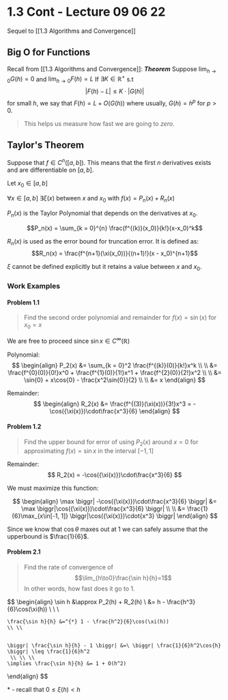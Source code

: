 # 1.3 Cont - Lecture 09 06 22
Sequel to [[1.3 Algorithms and Convergence]]

## Big O for **Functions**
Recall from [[1.3 Algorithms and Convergence]]:
***Theorem***
Suppose $\lim_{h\to0}G(h)=0$ and $\lim_{h\to0}F(h) = L$ If $\exists K\in\mathbb{R}^+$ s.t 
$$
\biggr| F(h) - L \biggr| \leq K\cdot|G(h)|
$$
for small $h$, we say that $F(h) = L + O(G(h))$ where usually, $G(h) = h^p$ for $p\gt0$. 

> This helps us measure how fast we are going to *zero*. 

## Taylor's Theorem
Suppose that $f\in C^n([a, b])$. This means that the first $n$ derivatives exists and are differentiable on $[a, b]$. 

Let $x_0 \in [a, b]$

$\forall x\in[a, b]\ \exists\xi(x)$ between $x$ and $x_0$ with $f(x) = P_n(x) + R_n(x)$

$P_n(x)$ is the Taylor Polynomial that depends on the derivatives at $x_0$.

$$P_n(x) = \sum_{k = 0}^{n} \frac{f^{(k)}(x_0)}{k!}(x-x_0)^k$$

$R_n(x)$ is used as the error bound for truncation error. It is defined as:
$$R_n(x) = \frac{f^{n+1}(\xi(x_0))}{(n+1)!}(x - x_0)^{n+1}$$

$\xi$ cannot be defined explicitly but it retains a value between $x$ and $x_0$. 

### Work Examples
#### Problem 1.1
> Find the second order polynomial and remainder for $f(x) = \sin(x)$ for $x_0 = x$

We are free to proceed since $\sin{x} \in C^{\infty}(\mathbb{R})$

Polynomial:
$$
\begin{align}
	P_2(x) &= \sum_{k = 0}^2 \frac{f^{(k)}(0)}{k!}x^k \\ \\
		   &= \frac{f^{0}(0)}{0!}x^0 + \frac{f^{1}(0)}{1!}x^1 + \frac{f^{2}(0)}{2!}x^2 \\ \\ 
		   &= \sin{0} + x\cos{0} - \frac{x^2\sin{0}}{2} \\ \\ 
		   &= x
\end{align}
$$

Remainder:
$$
\begin{align}
	R_2(x) &= \frac{f^{(3)}(\xi(x))}{3!}x^3 = -\cos({\xi(x)})\cdot\frac{x^3}{6}
\end{align}
$$

#### Problem 1.2
> Find the upper bound for error of using $P_2(x)$ around $x = 0$ for approximating $f(x) = \sin x$ in the interval $[-1, 1]$

Remainder: 
$$
R_2(x) = -\cos({\xi(x)})\cdot\frac{x^3}{6}
$$

We must maximize this function:

$$
\begin{align}
	\max \biggr| -\cos({\xi(x)})\cdot\frac{x^3}{6} \biggr| &= \max \biggr|\cos({\xi(x)})\cdot\frac{x^3}{6} \biggr| \\ \\
	&= \frac{1}{6}\max_{x\in[-1, 1]} \biggr|\cos({\xi(x)})\cdot{x^3} \biggr|
\end{align}
$$

Since we know that $\cos \theta$ maxes out at $1$ we can safely assume that the upperbound is $\frac{1}{6}$. 

#### Problem 2.1
> Find the rate of convergence of $$\lim_{h\to0}\frac{\sin h}{h}=1$$
> In other words, how fast does it go to $1$. 

$$
\begin{align}
	\sin h &\approx P_2(h) + R_2(h)
		\\
		&= h - \frac{h^3}{6}\cos(\xi(h))
		\\ \\ \\ 
		
	\frac{\sin h}{h} &=^{*} 1 - \frac{h^2}{6}\cos(\xi(h))
	\\ \\ 
	
	
	\biggr| \frac{\sin h}{h} - 1 \biggr| &=\ \biggr| \frac{1}{6}h^2\cos{h} \biggr| \leq \frac{1}{6}h^2
	 \\ \\ \\
	\implies \frac{\sin h}{h} &= 1 + O(h^2)
	
\end{align}
$$

\* - recall that $0\leq \xi(h) \lt h$

